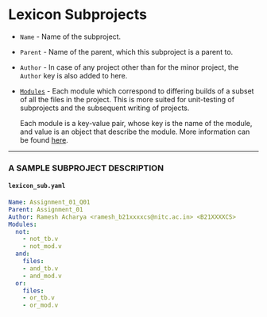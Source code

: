 # Lexicon Subprojects

- `Name` - Name of the subproject.

- `Parent` - Name of the parent, which this subproject is a parent to.

- `Author` -  In case of any project other than for the minor project, the `Author` key is also added to here.

- [`Modules`](MODULE.md) - Each module which correspond to differing builds of a subset of all the files in the project. This is more suited for unit-testing of subprojects and the subsequent writing of projects.

    Each module is a key-value pair, whose key is the name of the module, and value is an object that describe the module. More information can be found [here](MODULE.md).

---
### A SAMPLE SUBPROJECT DESCRIPTION

#### `lexicon_sub.yaml`

```yaml
Name: Assignment_01_Q01
Parent: Assignment_01
Author: Ramesh Acharya <ramesh_b21xxxxcs@nitc.ac.in> <B21XXXXCS>
Modules:
  not:
    - not_tb.v
    - not_mod.v
  and:
    files:
    - and_tb.v
    - and_mod.v
  or:
    files:
    - or_tb.v
    - or_mod.v
```
